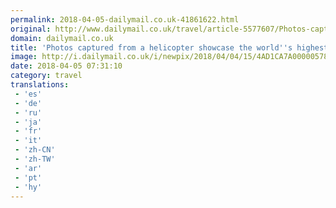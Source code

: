 ```yaml
---
permalink: 2018-04-05-dailymail.co.uk-41861622.html
original: http://www.dailymail.co.uk/travel/article-5577607/Photos-captured-helicopter-reveal-worlds-highest-8-000m-peaks-glory.html?ITO=1490&ns_mchannel=rss&ns_campaign=1490
domain: dailymail.co.uk
title: 'Photos captured from a helicopter showcase the world''s highest peaks'
image: http://i.dailymail.co.uk/i/newpix/2018/04/04/15/4AD1CA7A00000578-0-image-a-21_1522852484406.jpg
date: 2018-04-05 07:31:10
category: travel
translations: 
 - 'es'
 - 'de'
 - 'ru'
 - 'ja'
 - 'fr'
 - 'it'
 - 'zh-CN'
 - 'zh-TW'
 - 'ar'
 - 'pt'
 - 'hy'
---
```


